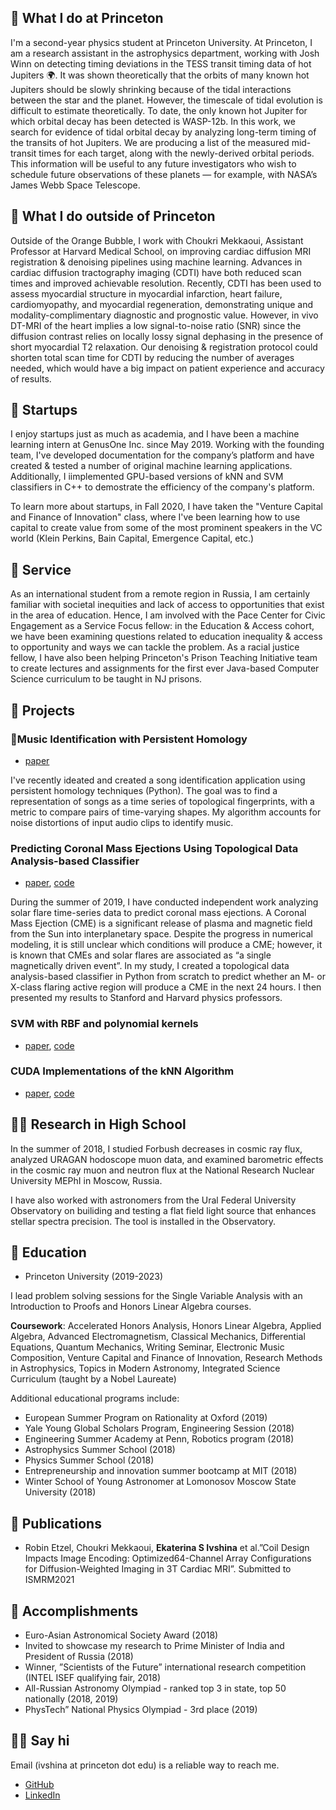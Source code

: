 ---
---

## 🐯 What I do at Princeton

I'm a second-year physics student at Princeton University. At Princeton, I am a research assistant in the astrophysics department, working with Josh Winn on detecting timing deviations in the TESS transit timing data of hot Jupiters 🌍. It was shown theoretically that the orbits of many known hot Jupiters should be slowly shrinking because of the tidal interactions between the star and the planet. However, the timescale of tidal evolution is difficult to estimate theoretically. To date, the only known hot Jupiter for which orbital decay has been detected is WASP-12b. In this work, we search for evidence of tidal orbital decay by analyzing long-term timing of the transits of hot Jupiters. We are producing a list of the measured mid-transit times for each target, along with the newly-derived orbital periods.  This information will be useful to any future investigators who wish to schedule future observations of these planets — for example, with NASA’s James Webb Space Telescope. 


## 🤷  What I do outside of Princeton

Outside of the Orange Bubble, I work with Choukri Mekkaoui, Assistant Professor at Harvard Medical School, on improving cardiac diffusion MRI registration & denoising pipelines using machine learning. Advances in cardiac diffusion tractography imaging (CDTI) have both reduced scan times and improved achievable resolution. Recently, CDTI has been used to assess myocardial structure in myocardial infarction, heart failure, cardiomyopathy, and myocardial regeneration, demonstrating unique and modality-complimentary diagnostic and prognostic value. However, in vivo DT-MRI of the heart implies a low signal-to-noise ratio (SNR) since the diffusion contrast relies on locally lossy signal dephasing in the presence of short myocardial T2 relaxation. Our denoising & registration protocol could shorten total scan time for CDTI by reducing the number of averages needed, which would have a big impact on patient experience and accuracy of results.  



## 🦕 Startups

I enjoy startups just as much as academia, and I have been a machine learning intern at GenusOne Inc. since May 2019. Working with the founding team, I've developed documentation for the company’s platform and have created & tested a number of original machine learning applications. Additionally, I iimplemented GPU-based versions of kNN and SVM classifiers in C++ to demostrate the efficiency of the company's platform.

To learn more about startups, in Fall 2020, I have taken the "Venture Capital and Finance of Innovation" class, where I've been learning how to use capital to create value from some of the most prominent speakers in the VC world (Klein Perkins, Bain Capital, Emergence Capital, etc.)



## 🌱 Service

As an international student from a remote region in Russia, I am certainly familiar with societal inequities and lack of access to opportunities that exist in the area of education. Hence, I am involved with the Pace Center for Civic Engagement as a Service Focus fellow: in the Education & Access cohort, we have been examining questions related to education inequality & access to opportunity and ways we can tackle the problem. As a racial justice fellow, I have also been helping Princeton's Prison Teaching Initiative team to create lectures and assignments for the first ever Java-based Computer Science curriculum to be taught in NJ prisons.

## 🦕 Projects

### 🎸Music Identification with Persistent Homology
- [paper](/files/music_id.pdf)

I've recently ideated and created a song identification application using persistent homology techniques (Python). The goal was to find a representation of songs as a time series of topological fingerprints, with a metric to compare pairs of time-varying shapes. My algorithm accounts for noise distortions of input audio clips to identify music. 


### Predicting Coronal Mass Ejections Using Topological Data Analysis-based Classifier
- [paper](/files/tda.pdf), [code](https://github.com/kateivshina/TDA-based-classifier) 

During the summer of 2019, I have conducted independent work analyzing solar flare time-series data to predict coronal mass ejections. A Coronal Mass Ejection (CME) is a significant release of plasma and magnetic field from the Sun into interplanetary space. Despite the progress in numerical modeling, it is still unclear which conditions will produce a CME; however, it is known that CMEs and solar flares are associated as “a single magnetically driven event”. In my study, I created a topological data analysis-based classifier in Python from scratch to predict whether an M- or X-class flaring active region will produce a CME in the next 24 hours. I then presented my results to Stanford and Harvard physics professors.

### SVM with RBF and polynomial kernels
- [paper](/files/svm.pdf), [code](https://github.com/kateivshina/cuda_svm_knn)

### CUDA Implementations of the kNN Algorithm
- [paper](/files/knn.pdf), [code](https://github.com/kateivshina/cuda_svm_knn)


## 👩‍💻 Research in High School


In the summer of 2018, I studied Forbush decreases in cosmic ray flux, analyzed URAGAN hodoscope muon data, and examined barometric effects in the cosmic ray muon and neutron flux at the National Research Nuclear University MEPhI in Moscow, Russia.

I have also worked with astronomers from the Ural Federal University Observatory on builiding and testing  a flat field light source that enhances stellar spectra precision. The tool is installed in the Observatory.



 

## 🎒 Education

-  Princeton University (2019-2023)

I  lead problem solving sessions for the Single Variable Analysis with an Introduction to Proofs and Honors Linear Algebra courses. 

**Coursework**: Accelerated Honors Analysis, Honors Linear Algebra, Applied Algebra, Advanced Electromagnetism, Classical Mechanics, Differential Equations, Quantum Mechanics, Writing Seminar, Electronic Music Composition, Venture Capital and Finance of Innovation, Research Methods in Astrophysics, Topics in Modern Astronomy, Integrated Science Curriculum (taught by a Nobel Laureate)


Additional educational programs include:
- European Summer Program on Rationality at Oxford (2019)
- Yale Young Global Scholars Program, Engineering Session (2018)
- Engineering Summer Academy at Penn, Robotics program (2018)
- Astrophysics Summer School (2018)
- Physics Summer School (2018)
- Entrepreneurship and innovation summer bootcamp at MIT (2018)
- Winter School of Young Astronomer at Lomonosov Moscow State University (2018)

## 📝 Publications
 - Robin Etzel, Choukri Mekkaoui, **Ekaterina S Ivshina** et al.”Coil Design Impacts Image Encoding:  Optimized64-Channel Array Configurations for Diffusion-Weighted Imaging in 3T Cardiac MRI”.  Submitted to ISMRM2021

<!---
## 📎 Conferences
- ”Physics of space” All-Russian college-level conference speaker as a 10th grader (Ural Federal University, Russia, 2018)
- ”Scientists of the Future” international high school research conference (Lomonosov Moscow State University, Russia, 2018)
--->
## 📠 Accomplishments
- Euro-Asian Astronomical Society Award (2018)
- Invited to showcase my research to Prime Minister of India and President of Russia (2018)
- Winner, ”Scientists of the Future” international research competition (INTEL ISEF qualifying fair, 2018)
- All-Russian Astronomy Olympiad - ranked top 3 in state, top 50 nationally (2018, 2019)
- PhysTech” National Physics Olympiad - 3rd place (2019)

## 👋🏻 Say hi

Email (ivshina at princeton dot edu) is a reliable way to reach me.
- [GitHub](https://github.com/kateivshina)
- [LinkedIn](https://www.linkedin.com/in/ekaterina-ivshina/)
